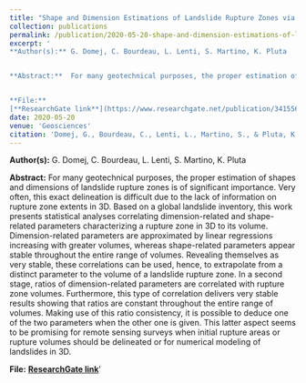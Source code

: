 ```yaml
---
title: "Shape and Dimension Estimations of Landslide Rupture Zones via Correlations of Characteristic Parameters"
collection: publications
permalink: /publication/2020-05-20-shape-and-dimension-estimations-of-landslide-rupture-zones
excerpt: '
**Author(s):** G. Domej, C. Bourdeau, L. Lenti, S. Martino, K. Pluta


**Abstract:**  For many geotechnical purposes, the proper estimation of shapes and dimensions of landslide rupture zones is of significant importance. Very often, this exact delineation is difficult due to the lack of information on rupture zone extents in 3D. Based on a global landslide inventory, this work presents statistical analyses correlating dimension-related and shape-related parameters characterizing a rupture zone in 3D to its volume. Dimension-related parameters are approximated by linear regressions increasing with greater volumes, whereas shape-related parameters appear stable throughout the entire range of volumes. Revealing themselves as very stable, these correlations can be used, hence, to extrapolate from a distinct parameter to the volume of a landslide rupture zone. In a second stage, ratios of dimension-related parameters are correlated with rupture zone volumes. Furthermore, this type of correlation delivers very stable results showing that ratios are constant throughout the entire range of volumes. Making use of this ratio consistency, it is possible to deduce one of the two parameters when the other one is given. This latter aspect seems to be promising for remote sensing surveys when initial rupture areas or rupture volumes should be delineated or for numerical modeling of landslides in 3D.


**File:**
[**ResearchGate link**](https://www.researchgate.net/publication/341556554_Shape_and_Dimension_Estimations_of_Landslide_Rupture_Zones_via_Correlations_of_Characteristic_Parameters)'
date: 2020-05-20
venue: 'Geosciences'
citation: 'Domej, G., Bourdeau, C., Lenti, L., Martino, S., & Pluta, K. (2020). Shape and Dimension Estimations of Landslide Rupture Zones via Correlations of Characteristic Parameters. Geosciences, 10(5), 198.' 
---
```

**Author(s):** G. Domej, C. Bourdeau, L. Lenti, S. Martino, K. Pluta


**Abstract:**  For many geotechnical purposes, the proper estimation of shapes and dimensions of landslide rupture zones is of significant importance. Very often, this exact delineation is difficult due to the lack of information on rupture zone extents in 3D. Based on a global landslide inventory, this work presents statistical analyses correlating dimension-related and shape-related parameters characterizing a rupture zone in 3D to its volume. Dimension-related parameters are approximated by linear regressions increasing with greater volumes, whereas shape-related parameters appear stable throughout the entire range of volumes. Revealing themselves as very stable, these correlations can be used, hence, to extrapolate from a distinct parameter to the volume of a landslide rupture zone. In a second stage, ratios of dimension-related parameters are correlated with rupture zone volumes. Furthermore, this type of correlation delivers very stable results showing that ratios are constant throughout the entire range of volumes. Making use of this ratio consistency, it is possible to deduce one of the two parameters when the other one is given. This latter aspect seems to be promising for remote sensing surveys when initial rupture areas or rupture volumes should be delineated or for numerical modeling of landslides in 3D.

**File:**
[**ResearchGate link**](https://www.researchgate.net/publication/341556554_Shape_and_Dimension_Estimations_of_Landslide_Rupture_Zones_via_Correlations_of_Characteristic_Parameters)'



